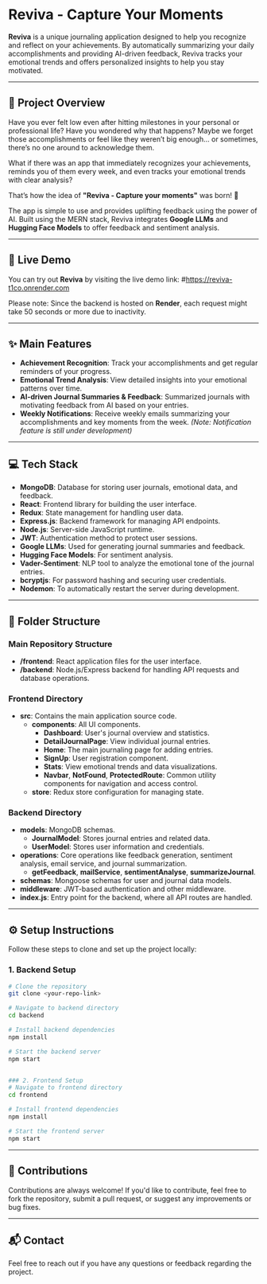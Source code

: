 # Reviva - Capture Your Moments

**Reviva** is a unique journaling application designed to help you recognize and reflect on your achievements. By automatically summarizing your daily accomplishments and providing AI-driven feedback, Reviva tracks your emotional trends and offers personalized insights to help you stay motivated.



---



## 🌟 Project Overview

Have you ever felt low even after hitting milestones in your personal or professional life? Have you wondered why that happens? Maybe we forget those accomplishments or feel like they weren’t big enough… or sometimes, there’s no one around to acknowledge them.

What if there was an app that immediately recognizes your achievements, reminds you of them every week, and even tracks your emotional trends with clear analysis?

That’s how the idea of **"Reviva - Capture your moments"** was born! 🌱

The app is simple to use and provides uplifting feedback using the power of AI. Built using the MERN stack, Reviva integrates **Google LLMs** and **Hugging Face Models** to offer feedback and sentiment analysis.



---



## 🚀 Live Demo

You can try out **Reviva** by visiting the live demo link: #https://reviva-t1co.onrender.com

Please note: Since the backend is hosted on **Render**, each request might take 50 seconds or more due to inactivity.


---


## ✨ Main Features

- **Achievement Recognition**: Track your accomplishments and get regular reminders of your progress.
- **Emotional Trend Analysis**: View detailed insights into your emotional patterns over time.
- **AI-driven Journal Summaries & Feedback**: Summarized journals with motivating feedback from AI based on your entries.
- **Weekly Notifications**: Receive weekly emails summarizing your accomplishments and key moments from the week. *(Note: Notification feature is still under development)*


---



## 💻 Tech Stack

- **MongoDB**: Database for storing user journals, emotional data, and feedback.
- **React**: Frontend library for building the user interface.
- **Redux**: State management for handling user data.
- **Express.js**: Backend framework for managing API endpoints.
- **Node.js**: Server-side JavaScript runtime.
- **JWT**: Authentication method to protect user sessions.
- **Google LLMs**: Used for generating journal summaries and feedback.
- **Hugging Face Models**: For sentiment analysis.
- **Vader-Sentiment**: NLP tool to analyze the emotional tone of the journal entries.
- **bcryptjs**: For password hashing and securing user credentials.
- **Nodemon**: To automatically restart the server during development.


---


## 📂 Folder Structure

### Main Repository Structure

- **/frontend**: React application files for the user interface.
- **/backend**: Node.js/Express backend for handling API requests and database operations.

### Frontend Directory

- **src**: Contains the main application source code.
  - **components**: All UI components.
    - **Dashboard**: User's journal overview and statistics.
    - **DetailJournalPage**: View individual journal entries.
    - **Home**: The main journaling page for adding entries.
    - **SignUp**: User registration component.
    - **Stats**: View emotional trends and data visualizations.
    - **Navbar**, **NotFound**, **ProtectedRoute**: Common utility components for navigation and access control.
  - **store**: Redux store configuration for managing state.

### Backend Directory

- **models**: MongoDB schemas.
  - **JournalModel**: Stores journal entries and related data.
  - **UserModel**: Stores user information and credentials.
- **operations**: Core operations like feedback generation, sentiment analysis, email service, and journal summarization.
  - **getFeedback**, **mailService**, **sentimentAnalyse**, **summarizeJournal**.
- **schemas**: Mongoose schemas for user and journal data models.
- **middleware**: JWT-based authentication and other middleware.
- **index.js**: Entry point for the backend, where all API routes are handled.


---


## ⚙️ Setup Instructions

Follow these steps to clone and set up the project locally:

### 1. Backend Setup

```bash
# Clone the repository
git clone <your-repo-link>

# Navigate to backend directory
cd backend

# Install backend dependencies
npm install

# Start the backend server
npm start


### 2. Frontend Setup
# Navigate to frontend directory
cd frontend

# Install frontend dependencies
npm install

# Start the frontend server
npm start
```


---



## 🤝 Contributions

Contributions are always welcome! If you'd like to contribute, feel free to fork the repository, submit a pull request, or suggest any improvements or bug fixes.

---

## 📬 Contact

Feel free to reach out if you have any questions or feedback regarding the project.
